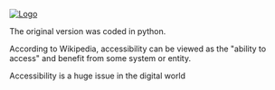 
[![Logo](https://raw.githubusercontent.com/scalabli/peritia/main/src/logos/peritia-logo.png)](https://github.com/scalabli/peritia)

The original version was coded in python.




According to Wikipedia, accessibility can be viewed as the "ability to access" and benefit from some system or entity.

Accessibility is a huge issue in the digital world
